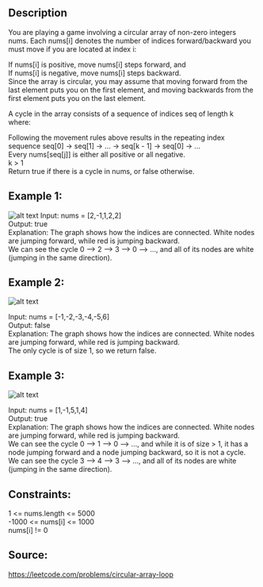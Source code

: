 ## Description

You are playing a game involving a circular array of non-zero integers nums. Each nums[i] denotes the number of indices forward/backward you must move if you are located at index i:

If nums[i] is positive, move nums[i] steps forward, and  
If nums[i] is negative, move nums[i] steps backward.  
Since the array is circular, you may assume that moving forward from the last element puts you on the first element, and moving backwards from the first element puts you on the last element.

A cycle in the array consists of a sequence of indices seq of length k where:

Following the movement rules above results in the repeating index sequence seq[0] -> seq[1] -> ... -> seq[k - 1] -> seq[0] -> ...  
Every nums[seq[j]] is either all positive or all negative.  
k > 1  
Return true if there is a cycle in nums, or false otherwise.

## Example 1:

![alt text](https://assets.leetcode.com/uploads/2022/09/01/img1.jpg)
Input: nums = [2,-1,1,2,2]  
Output: true  
Explanation: The graph shows how the indices are connected. White nodes are jumping forward, while red is jumping backward.  
We can see the cycle 0 --> 2 --> 3 --> 0 --> ..., and all of its nodes are white (jumping in the same direction).

## Example 2:

![alt text](https://assets.leetcode.com/uploads/2022/09/01/img2.jpg)

Input: nums = [-1,-2,-3,-4,-5,6]  
Output: false  
Explanation: The graph shows how the indices are connected. White nodes are jumping forward, while red is jumping backward.  
The only cycle is of size 1, so we return false.

## Example 3:

![alt text](https://assets.leetcode.com/uploads/2022/09/01/img3.jpg)

Input: nums = [1,-1,5,1,4]  
Output: true  
Explanation: The graph shows how the indices are connected. White nodes are jumping forward, while red is jumping backward.  
We can see the cycle 0 --> 1 --> 0 --> ..., and while it is of size > 1, it has a node jumping forward and a node jumping backward, so it is not a cycle.  
We can see the cycle 3 --> 4 --> 3 --> ..., and all of its nodes are white (jumping in the same direction).

## Constraints:

1 <= nums.length <= 5000  
-1000 <= nums[i] <= 1000  
nums[i] != 0

## Source:

https://leetcode.com/problems/circular-array-loop
